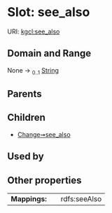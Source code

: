 
# Slot: see_also




URI: [kgcl:see_also](http://w3id.org/kgcl/see_also)


## Domain and Range

None &#8594;  <sub>0..1</sub> [String](types/String.md)

## Parents


## Children

 *  [Change➞see_also](Change_see_also.md)

## Used by


## Other properties

|  |  |  |
| --- | --- | --- |
| **Mappings:** | | rdfs:seeAlso |

